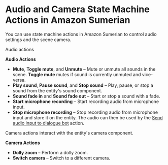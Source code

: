 # Audio and Camera State Machine Actions in Amazon Sumerian<a name="statemachines-audio"></a>

You can use state machine actions in Amazon Sumerian to control audio settings and the scene camera\.

Audio actions 

**Audio Actions**
+ **Mute**, **Toggle mute**, and **Unmute** – Mute or unmute all sounds in the scene\. **Toggle mute** mutes if sound is currently unmuted and vice\-versa\.
+ **Play sound**, **Pause sound**, and **Stop sound** – Play, pause, or stop a sound from the entity's sound component\.
+ **Sound fade in** and **Sound fade out** – Start or stop a sound with a fade\.
+ **Start microphone recording** – Start recording audio from microphone input\.
+ **Stop microphone recording** – Stop recording audio from microphone input and store it on the entity\. The audio can then be used by the [Send audio input to dialogue bot](#statemachines-audio) action\.

Camera actions interact with the entity's camera component\.

**Camera Actions**
+ **Dolly zoom** – Perform a dolly zoom\.
+ **Switch camera** – Switch to a different camera\.